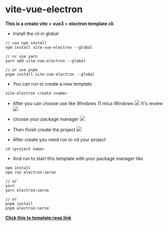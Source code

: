 # vite-vue-electron

**This is a create vite + vue3 + electron template cli**

- Install the cli in global
```
// use npm install
npm install vite-vue-electron --global

// or use yarn
yarn add vite-vue-electron --global

// or use pnpm
pnpm install vite-vue-electron --global
```

- You can run to create a new template
```
vite-electron create <name>
```

- After you can choose use like Windows 11 mica Windows
![](https://vkceyugu.cdn.bspapp.com/VKCEYUGU-0956b3c3-b4ed-405b-812d-b6b32dfbc322/b70305f1-9fc1-4b7d-a3fe-a991b910b92a.png)
It's review
![](https://vkceyugu.cdn.bspapp.com/VKCEYUGU-0956b3c3-b4ed-405b-812d-b6b32dfbc322/22c2409d-9c89-4489-9bf0-ba60fe18e4bd.png)

- choose your package manager
![](https://vkceyugu.cdn.bspapp.com/VKCEYUGU-0956b3c3-b4ed-405b-812d-b6b32dfbc322/bfd7df13-579c-48b1-803b-c764ea31fee5.png)

- Then finish create the project
![](https://vkceyugu.cdn.bspapp.com/VKCEYUGU-0956b3c3-b4ed-405b-812d-b6b32dfbc322/01eee27e-3bfb-4e6a-9379-1df807fef603.png)

- After create you need run to cd your project
```
cd <project name>
```

- And run to start this template with your package manager like
```
npm install
npm run electron:serve

// or
yarn 
yarn electron:serve

// or
pnpm install
pnpm electron:serve
```

[**Click this to template reop link**](https://github.com/tonylu110/vite-vue-electron.git)